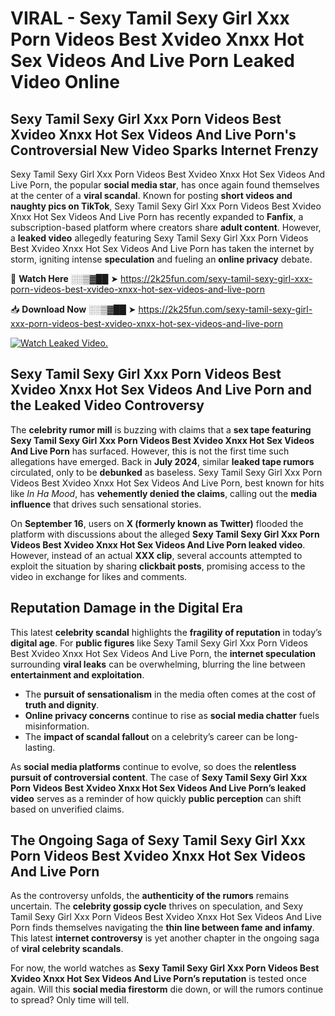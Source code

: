 # VIRAL - Sexy Tamil Sexy Girl Xxx Porn Videos Best Xvideo Xnxx Hot Sex Videos And Live Porn Leaked Video Online

## **Sexy Tamil Sexy Girl Xxx Porn Videos Best Xvideo Xnxx Hot Sex Videos And Live Porn's Controversial New Video Sparks Internet Frenzy**  

Sexy Tamil Sexy Girl Xxx Porn Videos Best Xvideo Xnxx Hot Sex Videos And Live Porn, the popular **social media star**, has once again found themselves at the center of a **viral scandal**. Known for posting **short videos and naughty pics on TikTok**, Sexy Tamil Sexy Girl Xxx Porn Videos Best Xvideo Xnxx Hot Sex Videos And Live Porn has recently expanded to **Fanfix**, a subscription-based platform where creators share **adult content**. However, a **leaked video** allegedly featuring Sexy Tamil Sexy Girl Xxx Porn Videos Best Xvideo Xnxx Hot Sex Videos And Live Porn has taken the internet by storm, igniting intense **speculation** and fueling an **online privacy** debate.  

🔴 **Watch Here** ░░▒▓██ ➤ https://2k25fun.com/sexy-tamil-sexy-girl-xxx-porn-videos-best-xvideo-xnxx-hot-sex-videos-and-live-porn  

📥 **Download Now** ░░▒▓██ ➤ https://2k25fun.com/sexy-tamil-sexy-girl-xxx-porn-videos-best-xvideo-xnxx-hot-sex-videos-and-live-porn  

[![Watch Leaked Video.](https://miro.medium.com/v2/resize:fit:828/format:webp/1*cilzJN44JGOrTw9NJCrNHA.gif "Watch Leaked Video")](https://2k25fun.com/sexy-tamil-sexy-girl-xxx-porn-videos-best-xvideo-xnxx-hot-sex-videos-and-live-porn)

## **Sexy Tamil Sexy Girl Xxx Porn Videos Best Xvideo Xnxx Hot Sex Videos And Live Porn and the Leaked Video Controversy**  

The **celebrity rumor mill** is buzzing with claims that a **sex tape featuring Sexy Tamil Sexy Girl Xxx Porn Videos Best Xvideo Xnxx Hot Sex Videos And Live Porn** has surfaced. However, this is not the first time such allegations have emerged. Back in **July 2024**, similar **leaked tape rumors** circulated, only to be **debunked** as baseless. Sexy Tamil Sexy Girl Xxx Porn Videos Best Xvideo Xnxx Hot Sex Videos And Live Porn, best known for hits like *In Ha Mood*, has **vehemently denied the claims**, calling out the **media influence** that drives such sensational stories.  

On **September 16**, users on **X (formerly known as Twitter)** flooded the platform with discussions about the alleged **Sexy Tamil Sexy Girl Xxx Porn Videos Best Xvideo Xnxx Hot Sex Videos And Live Porn leaked video**. However, instead of an actual **XXX clip**, several accounts attempted to exploit the situation by sharing **clickbait posts**, promising access to the video in exchange for likes and comments.  

## **Reputation Damage in the Digital Era**  

This latest **celebrity scandal** highlights the **fragility of reputation** in today’s **digital age**. For **public figures** like Sexy Tamil Sexy Girl Xxx Porn Videos Best Xvideo Xnxx Hot Sex Videos And Live Porn, the **internet speculation** surrounding **viral leaks** can be overwhelming, blurring the line between **entertainment and exploitation**.  

- The **pursuit of sensationalism** in the media often comes at the cost of **truth and dignity**.  
- **Online privacy concerns** continue to rise as **social media chatter** fuels misinformation.  
- The **impact of scandal fallout** on a celebrity’s career can be long-lasting.  

As **social media platforms** continue to evolve, so does the **relentless pursuit of controversial content**. The case of **Sexy Tamil Sexy Girl Xxx Porn Videos Best Xvideo Xnxx Hot Sex Videos And Live Porn’s leaked video** serves as a reminder of how quickly **public perception** can shift based on unverified claims.  

## **The Ongoing Saga of Sexy Tamil Sexy Girl Xxx Porn Videos Best Xvideo Xnxx Hot Sex Videos And Live Porn**  

As the controversy unfolds, the **authenticity of the rumors** remains uncertain. The **celebrity gossip cycle** thrives on speculation, and Sexy Tamil Sexy Girl Xxx Porn Videos Best Xvideo Xnxx Hot Sex Videos And Live Porn finds themselves navigating the **thin line between fame and infamy**. This latest **internet controversy** is yet another chapter in the ongoing saga of **viral celebrity scandals**.  

For now, the world watches as **Sexy Tamil Sexy Girl Xxx Porn Videos Best Xvideo Xnxx Hot Sex Videos And Live Porn’s reputation** is tested once again. Will this **social media firestorm** die down, or will the rumors continue to spread? Only time will tell.
